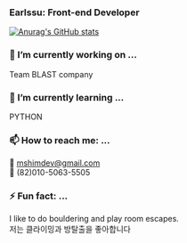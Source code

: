 ### Earlssu: Front-end Developer

<div>

[![Anurag's GitHub stats](https://github-readme-stats.vercel.app/api?username=Earlssu)](https://github.com/anuraghazra/github-readme-stats)

</div>

### 🔭 I’m currently working on ...
Team BLAST company

### 🌱 I’m currently learning ...
PYTHON

### 📫 How to reach me: ...
📧 mshimdev@gmail.com <br/>
📱 (82)010-5063-5505

### ⚡ Fun fact: ...
I like to do bouldering and play room escapes. <br/>
저는 클라이밍과 방탈출을 좋아합니다

<!--
**Earlssu/Earlssu** is a ✨ _special_ ✨ repository because its `README.md` (this file) appears on your GitHub profile.

Here are some ideas to get you started:

- 🔭 I’m currently working on ...
- 🌱 I’m currently learning ...
- 👯 I’m looking to collaborate on ...
- 🤔 I’m looking for help with ...
- 💬 Ask me about ...
- 📫 How to reach me: ...
- 😄 Pronouns: ...
- ⚡ Fun fact: ...
-->
